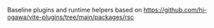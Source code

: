 Baseline plugins and runtime helpers based on https://github.com/hi-ogawa/vite-plugins/tree/main/packages/rsc
